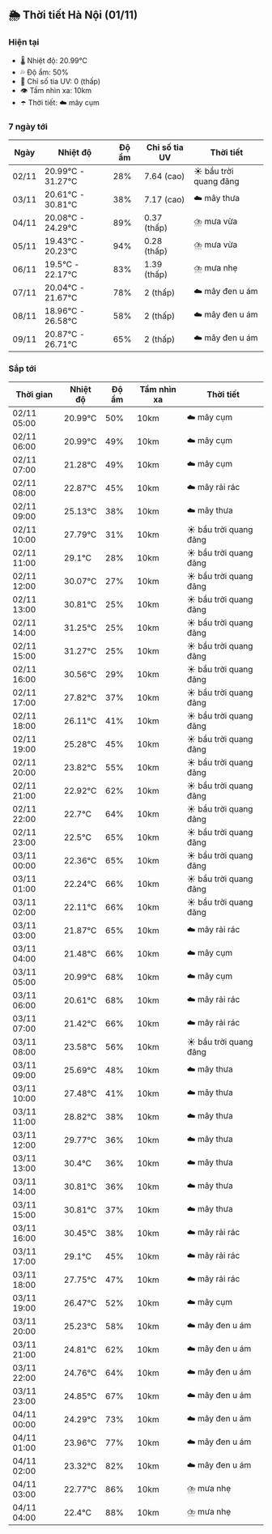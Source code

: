 ## 🌦️ Thời tiết Hà Nội (01/11)

### Hiện tại

- 🌡️ Nhiệt độ: 20.99℃
- 💦 Độ ẩm: 50%
- 🌟 Chỉ số tia UV: 0 (thấp)
- 👁️ Tầm nhìn xa: 10km
- ☂️ Thời tiết: ☁️ mây cụm

### 7 ngày tới

| Ngày | Nhiệt độ | Độ ẩm | Chỉ số tia UV | Thời tiết |
| --- | --- | --- | --- | --- |
| 02/11 | 20.99℃ - 31.27℃ | 28% | 7.64 (cao) | ☀️ bầu trời quang đãng |
| 03/11 | 20.61℃ - 30.81℃ | 38% | 7.17 (cao) | ☁️ mây thưa |
| 04/11 | 20.08℃ - 24.29℃ | 89% | 0.37 (thấp) | ⛈️ mưa vừa |
| 05/11 | 19.43℃ - 20.23℃ | 94% | 0.28 (thấp) | ⛈️ mưa vừa |
| 06/11 | 19.5℃ - 22.17℃ | 83% | 1.39 (thấp) | ⛈️ mưa nhẹ |
| 07/11 | 20.04℃ - 21.67℃ | 78% | 2 (thấp) | ☁️ mây đen u ám |
| 08/11 | 18.96℃ - 26.58℃ | 58% | 2 (thấp) | ☁️ mây đen u ám |
| 09/11 | 20.87℃ - 26.71℃ | 65% | 2 (thấp) | ☁️ mây đen u ám |

### Sắp tới

| Thời gian | Nhiệt độ | Độ ẩm | Tầm nhìn xa | Thời tiết |
| --- | --- | --- | --- | --- |
| 02/11 05:00 | 20.99℃ | 50% | 10km | ☁️ mây cụm |
| 02/11 06:00 | 20.99℃ | 49% | 10km | ☁️ mây cụm |
| 02/11 07:00 | 21.28℃ | 49% | 10km | ☁️ mây cụm |
| 02/11 08:00 | 22.87℃ | 45% | 10km | ☁️ mây rải rác |
| 02/11 09:00 | 25.13℃ | 38% | 10km | ☁️ mây thưa |
| 02/11 10:00 | 27.79℃ | 31% | 10km | ☀️ bầu trời quang đãng |
| 02/11 11:00 | 29.1℃ | 28% | 10km | ☀️ bầu trời quang đãng |
| 02/11 12:00 | 30.07℃ | 27% | 10km | ☀️ bầu trời quang đãng |
| 02/11 13:00 | 30.81℃ | 25% | 10km | ☀️ bầu trời quang đãng |
| 02/11 14:00 | 31.25℃ | 25% | 10km | ☀️ bầu trời quang đãng |
| 02/11 15:00 | 31.27℃ | 25% | 10km | ☀️ bầu trời quang đãng |
| 02/11 16:00 | 30.56℃ | 29% | 10km | ☀️ bầu trời quang đãng |
| 02/11 17:00 | 27.82℃ | 37% | 10km | ☀️ bầu trời quang đãng |
| 02/11 18:00 | 26.11℃ | 41% | 10km | ☀️ bầu trời quang đãng |
| 02/11 19:00 | 25.28℃ | 45% | 10km | ☀️ bầu trời quang đãng |
| 02/11 20:00 | 23.82℃ | 55% | 10km | ☀️ bầu trời quang đãng |
| 02/11 21:00 | 22.92℃ | 62% | 10km | ☀️ bầu trời quang đãng |
| 02/11 22:00 | 22.7℃ | 64% | 10km | ☀️ bầu trời quang đãng |
| 02/11 23:00 | 22.5℃ | 65% | 10km | ☀️ bầu trời quang đãng |
| 03/11 00:00 | 22.36℃ | 65% | 10km | ☀️ bầu trời quang đãng |
| 03/11 01:00 | 22.24℃ | 66% | 10km | ☀️ bầu trời quang đãng |
| 03/11 02:00 | 22.11℃ | 66% | 10km | ☀️ bầu trời quang đãng |
| 03/11 03:00 | 21.87℃ | 65% | 10km | ☁️ mây rải rác |
| 03/11 04:00 | 21.48℃ | 66% | 10km | ☁️ mây cụm |
| 03/11 05:00 | 20.99℃ | 68% | 10km | ☁️ mây cụm |
| 03/11 06:00 | 20.61℃ | 68% | 10km | ☁️ mây rải rác |
| 03/11 07:00 | 21.42℃ | 66% | 10km | ☁️ mây rải rác |
| 03/11 08:00 | 23.58℃ | 56% | 10km | ☀️ bầu trời quang đãng |
| 03/11 09:00 | 25.69℃ | 48% | 10km | ☁️ mây thưa |
| 03/11 10:00 | 27.48℃ | 41% | 10km | ☁️ mây thưa |
| 03/11 11:00 | 28.82℃ | 38% | 10km | ☁️ mây thưa |
| 03/11 12:00 | 29.77℃ | 36% | 10km | ☁️ mây thưa |
| 03/11 13:00 | 30.4℃ | 36% | 10km | ☁️ mây thưa |
| 03/11 14:00 | 30.81℃ | 36% | 10km | ☁️ mây thưa |
| 03/11 15:00 | 30.81℃ | 37% | 10km | ☁️ mây thưa |
| 03/11 16:00 | 30.45℃ | 38% | 10km | ☁️ mây rải rác |
| 03/11 17:00 | 29.1℃ | 45% | 10km | ☁️ mây rải rác |
| 03/11 18:00 | 27.75℃ | 47% | 10km | ☁️ mây rải rác |
| 03/11 19:00 | 26.47℃ | 52% | 10km | ☁️ mây cụm |
| 03/11 20:00 | 25.23℃ | 58% | 10km | ☁️ mây đen u ám |
| 03/11 21:00 | 24.81℃ | 62% | 10km | ☁️ mây đen u ám |
| 03/11 22:00 | 24.76℃ | 64% | 10km | ☁️ mây đen u ám |
| 03/11 23:00 | 24.85℃ | 67% | 10km | ☁️ mây đen u ám |
| 04/11 00:00 | 24.29℃ | 73% | 10km | ☁️ mây đen u ám |
| 04/11 01:00 | 23.96℃ | 77% | 10km | ☁️ mây đen u ám |
| 04/11 02:00 | 23.32℃ | 82% | 10km | ☁️ mây đen u ám |
| 04/11 03:00 | 22.77℃ | 86% | 10km | ⛈️ mưa nhẹ |
| 04/11 04:00 | 22.4℃ | 88% | 10km | ⛈️ mưa nhẹ |
